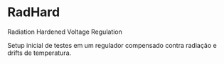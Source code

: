 # RadHard
Radiation Hardened Voltage Regulation

Setup inicial de testes em um regulador compensado contra radiação e drifts de temperatura.

